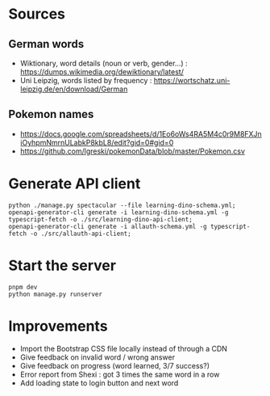 # Sources

## German words

- Wiktionary, word details (noun or verb, gender...) : https://dumps.wikimedia.org/dewiktionary/latest/
- Uni Leipzig, words listed by frequency : https://wortschatz.uni-leipzig.de/en/download/German

## Pokemon names

- https://docs.google.com/spreadsheets/d/1Eo6oWs4RA5M4c0r9M8FXJniOyhpmNmrnULabkP8kbL8/edit?gid=0#gid=0
- https://github.com/lgreski/pokemonData/blob/master/Pokemon.csv

# Generate API client

```shell
python ./manage.py spectacular --file learning-dino-schema.yml;
openapi-generator-cli generate -i learning-dino-schema.yml -g typescript-fetch -o ./src/learning-dino-api-client;
openapi-generator-cli generate -i allauth-schema.yml -g typescript-fetch -o ./src/allauth-api-client;
```

# Start the server

```shell
pnpm dev
python manage.py runserver
```

# Improvements

- Import the Bootstrap CSS file locally instead of through a CDN
- Give feedback on invalid word / wrong answer
- Give feedback on progress (word learned, 3/7 success?)
- Error report from Shexi : got 3 times the same word in a row
- Add loading state to login button and next word